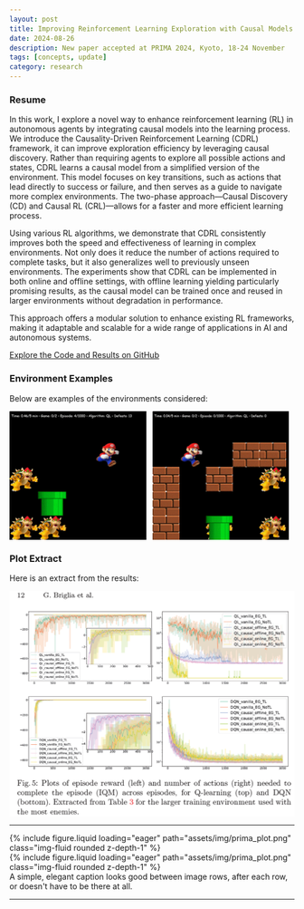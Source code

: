 ```yaml
---
layout: post
title: Improving Reinforcement Learning Exploration with Causal Models
date: 2024-08-26
description: New paper accepted at PRIMA 2024, Kyoto, 18-24 November
tags: [concepts, update]
category: research
---
```


### Resume

In this work, I explore a novel way to enhance reinforcement learning (RL) in autonomous agents by integrating causal
models into the learning process. We introduce the Causality-Driven Reinforcement Learning (CDRL) framework, it can
improve exploration efficiency by leveraging causal discovery. Rather than requiring agents to explore all possible
actions and states, CDRL learns a causal model from a simplified version of the environment. This model focuses
on key transitions, such as actions that lead directly to success or failure, and then serves as a guide to navigate
more complex environments. The two-phase approach—Causal Discovery (CD) and Causal RL (CRL)—allows for a faster
and more efficient learning process.

Using various RL algorithms, we demonstrate that CDRL consistently improves both the speed and effectiveness of
learning in complex environments. Not only does it reduce the number of actions required to complete tasks, but it
also generalizes well to previously unseen environments. The experiments show that CDRL can be implemented in both
online and offline settings, with offline learning yielding particularly promising results, as the causal model
can be trained once and reused in larger environments without degradation in performance.

This approach offers a modular solution to enhance existing RL frameworks, making it adaptable and scalable for
a wide range of applications in AI and autonomous systems.

[Explore the Code and Results on GitHub](https://github.com/Giovannibriglia/AgentGroup_CausalRL)

### Environment Examples

Below are examples of the environments considered:

<div style="display: flex;">
  <img src="../assets/img/grid.gif" alt="Grid Environment" style="width: 48%; margin-right: 10px;"/>
  <img src="../assets/img/maze.gif" alt="Maze Environment" style="width: 48%;"/>
</div>

### Plot Extract

Here is an extract from the results:

<div style="display: flex;">
  <img src="../assets/img/prima_plot.png" alt="Extracted Results Plot"/>
</div>

---

<div class="row mt-3">
    <div class="col-sm mt-3 mt-md-0">
        {% include figure.liquid loading="eager" path="assets/img/prima_plot.png" class="img-fluid rounded z-depth-1" %}
    </div>
    <div class="col-sm mt-3 mt-md-0">
        {% include figure.liquid loading="eager" path="assets/img/prima_plot.png" class="img-fluid rounded z-depth-1" %}
    </div>
</div>
<div class="caption">
    A simple, elegant caption looks good between image rows, after each row, or doesn't have to be there at all.
</div>

---
